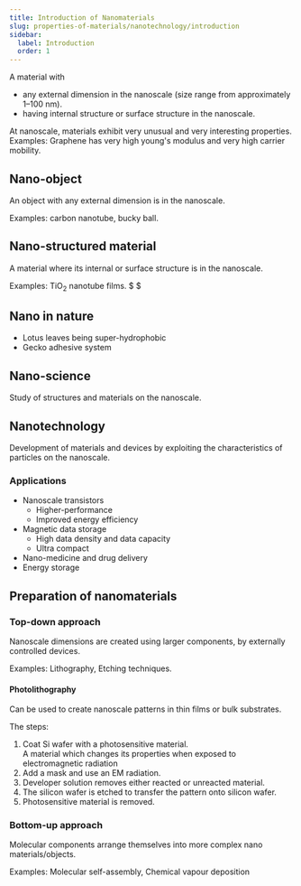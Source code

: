 ```yaml
---
title: Introduction of Nanomaterials
slug: properties-of-materials/nanotechnology/introduction
sidebar:
  label: Introduction
  order: 1
---
```


A material with

- any external dimension in the nanoscale (size range from approximately
  $1 – 100\text{ nm}$).
- having internal structure or surface structure in the nanoscale.

At nanoscale, materials exhibit very unusual and very interesting properties.
Examples: Graphene has very high young's modulus and very high carrier mobility.

## Nano-object

An object with any external dimension is in the nanoscale.

Examples: carbon nanotube, bucky ball.

## Nano-structured material

A material where its internal or surface structure is in the nanoscale.

Examples: $\text{TiO}_2$ nanotube films. $ $

## Nano in nature

- Lotus leaves being super-hydrophobic
- Gecko adhesive system

## Nano-science

Study of structures and materials on the nanoscale.

## Nanotechnology

Development of materials and devices by exploiting the characteristics of
particles on the nanoscale.

### Applications

- Nanoscale transistors
  - Higher-performance
  - Improved energy efficiency
- Magnetic data storage
  - High data density and data capacity
  - Ultra compact
- Nano-medicine and drug delivery
- Energy storage

## Preparation of nanomaterials

### Top-down approach

Nanoscale dimensions are created using larger components, by externally
controlled devices.

Examples: Lithography, Etching techniques.

#### Photolithography

Can be used to create nanoscale patterns in thin films or bulk substrates.

The steps:

1. Coat $\text{Si}$ wafer with a photosensitive material.  
   A material which changes its properties when exposed to electromagnetic
   radiation
2. Add a mask and use an EM radiation.
3. Developer solution removes either reacted or unreacted material.
4. The silicon wafer is etched to transfer the pattern onto silicon wafer.
5. Photosensitive material is removed.

### Bottom-up approach

Molecular components arrange themselves into more complex nano
materials/objects.

Examples: Molecular self-assembly, Chemical vapour deposition
